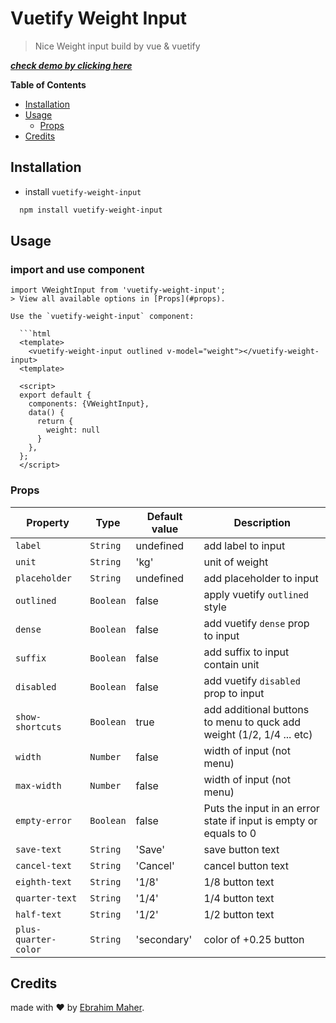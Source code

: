 # Vuetify Weight Input
> Nice Weight input build by vue & vuetify

***[check demo by clicking here](https://ebrahimmaher.github.io/vuetify-weight-input/)***

**Table of Contents**

- [Installation](#installation)
- [Usage](#usage)
  - [Props](#props)
- [Credits](#Credits)

## Installation
- install `vuetify-weight-input`
```bash
  npm install vuetify-weight-input
```
## Usage
### import and use component
```
import VWeightInput from 'vuetify-weight-input';
> View all available options in [Props](#props).

Use the `vuetify-weight-input` component:

  ```html
  <template>
    <vuetify-weight-input outlined v-model="weight"></vuetify-weight-input>
  <template>

  <script>
  export default {
    components: {VWeightInput},
    data() {
      return {
        weight: null
      }
    },
  };
  </script>
  ```

### Props

  | Property | Type | Default value | Description |
  | -------- | ---- | ------------- | ----------- |
  | `label` | `String` | undefined | add label to input |
  | `unit` | `String` | 'kg' | unit of weight |
  | `placeholder` | `String` | undefined | add placeholder to input |
  | `outlined` | `Boolean` | false | apply vuetify `outlined` style |
  | `dense` | `Boolean` | false | add vuetify `dense` prop to input |
  | `suffix` | `Boolean` | false | add suffix to input contain unit |
  | `disabled` | `Boolean` | false | add vuetify `disabled` prop to input |
  | `show-shortcuts` | `Boolean` | true | add additional buttons to menu to quck add weight (1/2, 1/4 ... etc) |
  | `width` | `Number` | false | width of input (not menu) |
  | `max-width` | `Number` | false | width of input (not menu) |
  | `empty-error` | `Boolean` | false | Puts the input in an error state if input is empty or equals to 0
  | `save-text` | `String` | 'Save' | save button text |
  | `cancel-text` | `String` | 'Cancel' | cancel button text |
  | `eighth-text` | `String` | '1/8' | 1/8 button text |
  | `quarter-text` | `String` | '1/4' | 1/4 button text |
  | `half-text` | `String` | '1/2' | 1/2 button text |
  | `plus-quarter-color` | `String` | 'secondary' | color of +0.25 button |
## Credits

made with &#x2764; by [Ebrahim Maher](https://github.com/ebrahimMaher).
